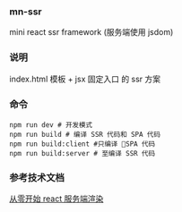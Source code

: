 ### mn-ssr
mini react ssr framework (服务端使用 jsdom)


### 说明
index.html 模板 + jsx 固定入口 的 ssr 方案


### 命令
```shell
npm run dev # 开发模式
npm run build # 编译 SSR 代码和 SPA 代码
npm run build:client #只编译 SPA 代码
npm run build:server # 至编译 SSR 代码

```


### 参考技术文档
[从零开始 react 服务端渲染](http://www.alloyteam.com/2017/01/react-from-scratch-server-render/)